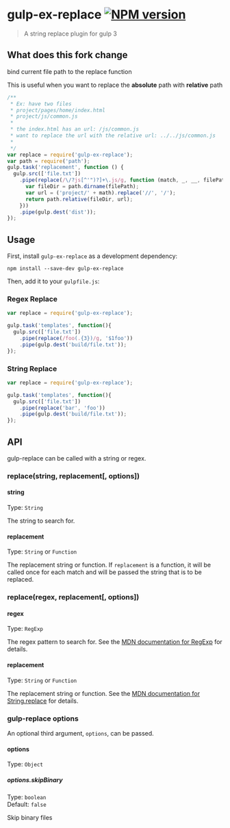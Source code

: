 # gulp-ex-replace [![NPM version][npm-image]][npm-url]
> A string replace plugin for gulp 3

## What does this fork change

bind current file path to the replace function

This is useful when you want to replace the **absolute** path with **relative** path

```javascript
/**
 * Ex: have two files
 * project/pages/home/index.html
 * project/js/common.js
 *
 * the index.html has an url: /js/common.js
 * want to replace the url with the relative url: ../../js/common.js
 *
 */
var replace = require('gulp-ex-replace');
var path = require('path');
gulp.task('replacement', function () {
  gulp.src(['file.txt'])
    .pipe(replace(/\/?js[^'")?]+\.js/g, function (match, _, __, filePath) {
      var fileDir = path.dirname(filePath);
      var url = ('project/' + math).replace('//', '/');
      return path.relative(fileDir, url);
    }))
    .pipe(gulp.dest('dist'));
});
```

## Usage

First, install `gulp-ex-replace` as a development dependency:

```shell
npm install --save-dev gulp-ex-replace
```

Then, add it to your `gulpfile.js`:

### Regex Replace
```javascript
var replace = require('gulp-ex-replace');

gulp.task('templates', function(){
  gulp.src(['file.txt'])
    .pipe(replace(/foo(.{3})/g, '$1foo'))
    .pipe(gulp.dest('build/file.txt'));
});
```
### String Replace
```javascript
var replace = require('gulp-ex-replace');

gulp.task('templates', function(){
  gulp.src(['file.txt'])
    .pipe(replace('bar', 'foo'))
    .pipe(gulp.dest('build/file.txt'));
});
```


## API

gulp-replace can be called with a string or regex.

### replace(string, replacement[, options])

#### string
Type: `String`

The string to search for.

#### replacement
Type: `String` or `Function`

The replacement string or function. If `replacement` is a function, it will be called once for each match and will be passed the string that is to be replaced.

### replace(regex, replacement[, options])

#### regex
Type: `RegExp`

The regex pattern to search for. See the [MDN documentation for RegExp] for details.

#### replacement
Type: `String` or `Function`

The replacement string or function. See the [MDN documentation for String.replace] for details.

### gulp-replace options

An optional third argument, `options`, can be passed.

#### options
Type: `Object`

##### options.skipBinary
Type: `boolean`  
Default: `false`

Skip binary files


[MDN documentation for RegExp]: https://developer.mozilla.org/en-US/docs/Web/JavaScript/Reference/Global_Objects/RegExp
[MDN documentation for String.replace]: https://developer.mozilla.org/en-US/docs/Web/JavaScript/Reference/Global_Objects/String/replace#Specifying_a_string_as_a_parameter

[travis-url]: http://travis-ci.org/lazd/gulp-replace
[travis-image]: https://secure.travis-ci.org/lazd/gulp-replace.svg?branch=master
[npm-url]: https://npmjs.org/package/gulp-ex-replace
[npm-image]: https://badge.fury.io/js/gulp-ex-replace.svg
